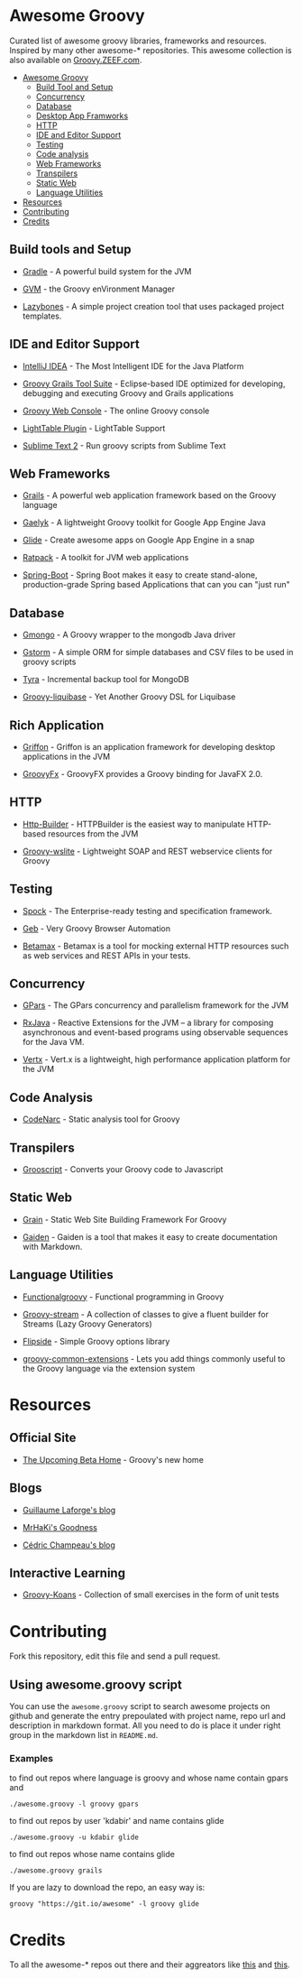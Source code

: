 Awesome Groovy
==============

Curated list of awesome groovy libraries, frameworks and resources. Inspired by many other awesome-* repositories. This awesome collection is also available on [Groovy.ZEEF.com](https://groovy.zeef.com/kunal.dabir).


- [Awesome Groovy](#awesome-groovy)
    - [Build Tool and Setup](#build-tools-and-setup)
    - [Concurrency](#concurrency)
    - [Database](#database)
    - [Desktop App Framworks](rich-applications)
    - [HTTP](#http)
    - [IDE and Editor Support](#ide-and-editor-support)
    - [Testing](#testing)
    - [Code analysis](#code-analysis)
    - [Web Frameworks](#web-frameworks)
    - [Transpilers](#transpilers)
    - [Static Web](#static-web)
    - [Language Utilities](#language-utilities)
- [Resources](#resources)
- [Contributing](#contributing)
- [Credits](#credits)



## Build tools and Setup
* [Gradle](http://www.gradle.org/) - A powerful build system for the JVM

* [GVM](http://gvmtool.net/) - the Groovy enVironment Manager

* [Lazybones](https://github.com/pledbrook/lazybones) - A simple project creation tool that uses packaged project templates.

## IDE and Editor Support

* [IntelliJ IDEA](http://www.jetbrains.com/idea/) - The Most Intelligent IDE for the Java Platform
 
* [Groovy Grails Tool Suite](http://spring.io/tools/ggts) -  Eclipse-based IDE optimized for developing, debugging and executing Groovy and Grails applications

* [Groovy Web Console](http://groovyconsole.appspot.com) - The online Groovy console

* [LightTable Plugin](https://github.com/rundis/LightTable-Groovy) - LightTable Support

* [Sublime Text 2](https://gist.github.com/kdabir/2203530) - Run groovy scripts from Sublime Text


## Web Frameworks

* [Grails](https://github.com/grails/grails) - A powerful web application framework based on the Groovy language

* [Gaelyk](https://github.com/gaelyk/gaelyk) - A lightweight Groovy toolkit for Google App Engine Java

* [Glide](https://github.com/kdabir/glide) - Create awesome apps on Google App Engine in a snap

* [Ratpack](https://github.com/ratpack/ratpack) - A toolkit for JVM web applications

* [Spring-Boot](http://projects.spring.io/spring-boot) - Spring Boot makes it easy to create stand-alone, production-grade Spring based Applications that can you can "just run"

## Database

* [Gmongo](https://github.com/poiati/gmongo) - A Groovy wrapper to the mongodb Java driver

* [Gstorm](https://github.com/kdabir/gstorm) - A simple ORM for simple databases and CSV files to be used in groovy scripts

* [Tyra](https://github.com/EqualExperts/Tayra) - Incremental backup tool for MongoDB

* [Groovy-liquibase](https://github.com/tlberglund/groovy-liquibase) - Yet Another Groovy DSL for Liquibase

## Rich Application

* [Griffon](http://griffon.codehaus.org/) - Griffon is an application framework for developing desktop applications in the JVM

* [GroovyFx](http://groovyfx.org/) - GroovyFX provides a Groovy binding for JavaFX 2.0.


## HTTP

* [Http-Builder](http://groovy.codehaus.org/modules/http-builder/home.html) - HTTPBuilder is the easiest way to manipulate HTTP-based resources from the JVM

* [Groovy-wslite](https://github.com/jwagenleitner/groovy-wslite) - Lightweight SOAP and REST webservice clients for Groovy

## Testing

* [Spock](https://github.com/spockframework/spock) - The Enterprise-ready testing and specification framework.

* [Geb](https://github.com/geb/geb) - Very Groovy Browser Automation

* [Betamax](http://freeside.co/betamax/) - Betamax is a tool for mocking external HTTP resources such as web services and REST APIs in your tests.


## Concurrency

* [GPars](http://gpars.codehaus.org/) - The GPars concurrency and parallelism framework for the JVM

* [RxJava](https://github.com/Netflix/RxJava) - Reactive Extensions for the JVM – a library for composing asynchronous and event-based programs using observable sequences for the Java VM.

* [Vertx](http://vertx.io/) - Vert.x is a lightweight, high performance application platform for the JVM 
 

## Code Analysis

* [CodeNarc](http://codenarc.sourceforge.net/) - Static analysis tool for Groovy


## Transpilers

* [Grooscript](https://github.com/chiquitinxx/grooscript) - Converts your Groovy code to Javascript
 

## Static Web

* [Grain](https://github.com/sysgears/grain) - Static Web Site Building Framework For Groovy

* [Gaiden](https://github.com/kobo/gaiden) - Gaiden is a tool that makes it easy to create documentation with Markdown.


## Language Utilities

* [Functionalgroovy](https://github.com/mperry/functionalgroovy) - Functional programming in Groovy

* [Groovy-stream](https://github.com/timyates/groovy-stream) - A collection of classes to give a fluent builder for Streams (Lazy Groovy Generators)

* [Flipside](https://github.com/johnnywey/flipside) - Simple Groovy options library

* [groovy-common-extensions](https://github.com/timyates/groovy-common-extensions) - Lets you add things commonly useful to the Groovy language via the extension system

# Resources

## Official Site

* [The Upcoming Beta Home](http://beta.groovy-lang.org/) - Groovy's new home

## Blogs

* [Guillaume Laforge's blog](http://glaforge.appspot.com/) 

* [MrHaKi's Goodness](http://mrhaki.blogspot.com/) 

* [Cédric Champeau's blog](http://melix.github.io/blog/)

## Interactive Learning

* [Groovy-Koans](http://groovykoans.org/) - Collection of small exercises in the form of unit tests

# Contributing

Fork this repository, edit this file and send a pull request.


## Using awesome.groovy script

You can use the `awesome.groovy` script to search awesome projects on github and generate the entry prepoulated with project name, repo url and description in markdown format. All you need to do is place it under right group in the markdown list in `README.md`.


### Examples 

to find out repos where language is groovy and whose name contain gpars and

    ./awesome.groovy -l groovy gpars

to find out repos by user 'kdabir' and name contains glide

    ./awesome.groovy -u kdabir glide

to find out repos whose name contains glide

    ./awesome.groovy grails

If you are lazy to download the repo, an easy way is:

    groovy "https://git.io/awesome" -l groovy glide

# Credits

To all the awesome-* repos out there and their aggreators like [this](https://github.com/erichs/awesome-awesome) and [this](https://github.com/bayandin/awesome-awesomeness).
